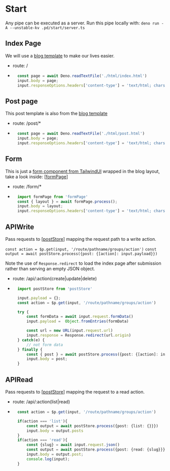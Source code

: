 # Start
Any pipe can be executed as a server. Run this pipe locally with: `deno run -A --unstable-kv .pd/start/server.ts`

## Index Page
We will use a [blog template](https://github.com/davidgrzyb/tailwind-blog-template/tree/master) to make our lives easier.

- route: /
- ```ts
    const page = await Deno.readTextFile('./html/index.html')
    input.body = page;
    input.responseOptions.headers['content-type'] = 'text/html; charset=utf-8'
    ```

## Post page
This post template is also from the [blog template](https://github.com/davidgrzyb/tailwind-blog-template/tree/master)

- route: /post/*
- ```ts
    const page = await Deno.readTextFile('./html/post.html')
    input.body = page;
    input.responseOptions.headers['content-type'] = 'text/html; charset=utf-8'
    ```

## Form
This is just a [form component from TailwindUI](https://tailwindui.com/components/application-ui/forms/form-layouts) wrapped in the blog layout, take a look inside: [[formPage]]

- route: /form/*
- ```ts
    import formPage from 'formPage'
    const { layout } = await formPage.process();
    input.body = layout;
    input.responseOptions.headers['content-type'] = 'text/html; charset=utf-8'
    ```

## APIWrite
Pass requests to [[postStore]] mapping the request path to a write action.

`const action = $p.get(input, '/route/pathname/groups/action')`
`const output = await postStore.process({post: {[action]: input.payload}})`

Note the use of `Response.redirect` to load the index page after submission rather than serving an empty JSON object.

- route: /api/:action(create|update|delete)
- ```ts
    import postStore from 'postStore'

    input.payload = {};
    const action = $p.get(input, '/route/pathname/groups/action')

    try {
        const formData = await input.request.formData()
        input.payload =  Object.fromEntries(formData)

        const url = new URL(input.request.url)
        input.response = Response.redirect(url.origin)
    } catch(e) {
        // not form data
    } finally {
        const { post } = await postStore.process({post: {[action]: input.payload}})
        input.body = post;
    }
    ```

## APIRead
Pass requests to [[postStore]] mapping the request to a read action.

- route: /api/:action(list|read)
- ```ts
    const action = $p.get(input, '/route/pathname/groups/action')

    if(action === 'list'){
        const output = await postStore.process({post: {list: {}}})
        input.body = output.posts
    }
    if(action === 'read'){
        const {slug} = await input.request.json()
        const output = await postStore.process({post: {read: {slug}}})
        input.body = output.post;
        console.log(input);
    }
    ```

[//begin]: # "Autogenerated link references for markdown compatibility"
[formPage]: formPage.md "FormPage"
[postStore]: postStore.md "postStore"
[//end]: # "Autogenerated link references"
